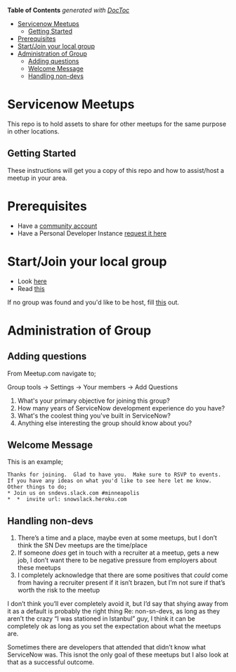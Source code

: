 <!-- START doctoc generated TOC please keep comment here to allow auto update -->
<!-- DON'T EDIT THIS SECTION, INSTEAD RE-RUN doctoc TO UPDATE -->
**Table of Contents**  *generated with [DocToc](https://github.com/thlorenz/doctoc)*

- [Servicenow Meetups](#servicenow-meetups)
  - [Getting Started](#getting-started)
- [Prerequisites](#prerequisites)
- [Start/Join your local group](#startjoin-your-local-group)
- [Administration of Group](#administration-of-group)
  - [Adding questions](#adding-questions)
  - [Welcome Message](#welcome-message)
  - [Handling non-devs](#handling-non-devs)

<!-- END doctoc generated TOC please keep comment here to allow auto update -->

# Servicenow Meetups

This repo is to hold assets to share for other meetups for the same purpose in other locations.

## Getting Started

These instructions will get you a copy of this repo and how to assist/host a meetup in your area.

# Prerequisites

* Have a [community account](https://community.servicenow.com)
* Have a Personal Developer Instance [request it here](https://developer.servicenow.com)

# Start/Join your local group

* Look [here](https://www.meetup.com/pro/servicenowdevprogram/)
* Read [this](https://github.com/jacebenson/servicenow-meetups/blob/master/meeting-guide.md)

If no group was found and you'd like to be host, fill [this](https://www.surveymonkey.com/r/snmeetupleadsurvey?elqTrackId=BA05F81AC3C13FE4547AF3B095CB3F15&elq=66db1f89fc8a4f0e83e893167c897427&elqaid=18247&elqat=1&elqCampaignId=8384) out.

# Administration of Group

## Adding questions

From Meetup.com navigate to;

Group tools -> Settings -> Your members -> Add Questions

1. What's your primary objective for joining this group?
2. How many years of ServiceNow development experience do you have?
3. What's the coolest thing you've built in ServiceNow?
4. Anything else interesting the group should know about you?

## Welcome Message

This is an example;

```
Thanks for joining.  Glad to have you.  Make sure to RSVP to events.  If you have any ideas on what you'd like to see here let me know.
Other things to do;
* Join us on sndevs.slack.com #minneapolis
*  *  invite url: snowslack.heroku.com
```

## Handling non-devs

1. There’s a time and a place, maybe even at some meetups, but I don’t think the SN Dev meetups are the time/place
2. If someone *does* get in touch with a recruiter at a meetup, gets a new job, I don’t want there to be negative pressure from employers about these meetups
3. I completely acknowledge that there are some positives that *could* come from having a recruiter present if it isn’t brazen, but I’m not sure if that’s worth the risk to the meetup

I don’t think you’ll ever completely avoid it, but I’d say that shying away from it as a default is probably the right thing
Re: non-sn-devs, as long as they aren’t the crazy “I was stationed in Istanbul” guy, I think it can be completely ok as long as you set the expectation about what the meetups are.

Sometimes there are developers that attended that didn’t know what ServiceNow was.  This isnot the only goal of these meetups but I also look at that as a successful outcome.